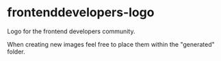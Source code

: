 # frontenddevelopers-logo
Logo for the frontend developers community.

When creating new images feel free to place them within the "generated" folder.
